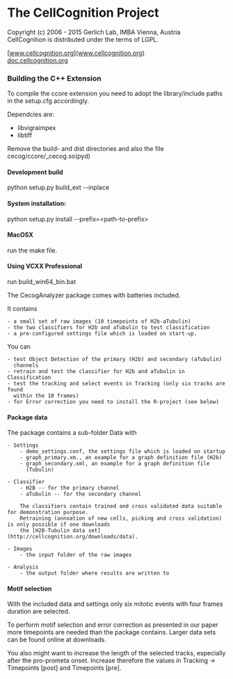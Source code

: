 # The CellCognition Project
 Copyright (c) 2006 - 2015 Gerlich Lab, IMBA Vienna, Austria  
 CellCognition is distributed under the terms of LGPL. 

 [www.cellcognition.org](www.cellcognition.org)  
 [doc.cellcognition.org](http://doc.cellcognition.org)

### Building the C++ Extension

To compile the ccore extension you need to adopt the library/include
paths in the setup.cfg accordingly.

Dependcies are:
- libvigraimpex
- libtiff

Remove the build- and dist directories and also the file
cecog/ccore/_cecog.so(pyd)

#### Development build
  python setup.py build_ext --inplace

#### System installation:
  python setup.py install --prefix=\<path-to-prefix\>

#### MacOSX
run the make file.

#### Using VCXX Professional
run build_win64_bin.bat

The CecogAnalyzer package comes with batteries included.

It contains

    - a small set of raw images (10 timepoints of H2b-aTubulin)
    - the two classifiers for H2b and aTubulin to test classification
    - a pre-configured settings file which is loaded on start-up.

You can

    - test Object Detection of the primary (H2b) and secondary (aTubulin)
      channels
    - retrain and test the classifier for H2b and aTubulin in Classification
    - test the tracking and select events in Tracking (only six tracks are found
      within the 10 frames)
    - for Error correction you need to install the R-project (see below)


#### Package data


The package contains a sub-folder Data with

    - Settings
        - demo_settings.conf, the settings file which is loaded on startup
        - graph_primary.xm., an example for a graph definition file (H2b)
        - graph_secondary.xml, an example for a graph definition file
          (Tubulin)

    - Classifier
        - H2B -- for the primary channel  
        - aTubulin -- for the secondary channel
        
        The classifiers contain trained and cross validated data suitable for demonstration purpose.
        Retraining (annoation of new cells, picking and cross validation) is only possible if one downloads 
        the [H2B-Tubulin data set](http://cellcognition.org/downloads/data).

    - Images
        - the input folder of the raw images

    - Analysis
        - the output folder where results are written to

#### Motif selection

With the included data and settings only six mitotic events with four frames
duration are selected.

To perform motif selection and error correction as presented in our paper more
timepoints are needed than the package contains. Larger data sets can be found
online at downloads.

You also might want to increase the length of the selected tracks, especially
after the pro-prometa onset. Increase therefore the values in
Tracking -> Timepoints [post] and Timepoints [pre].
